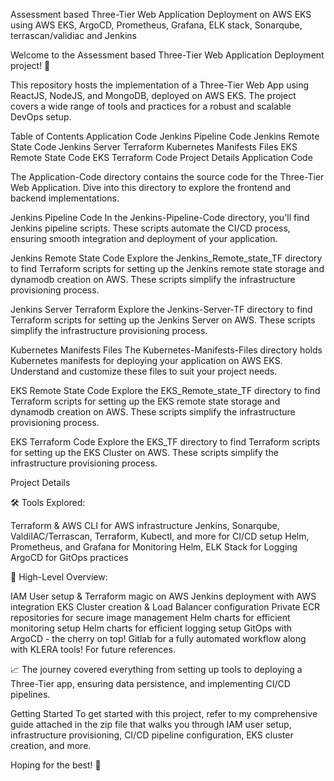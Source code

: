 Assessment based Three-Tier Web Application Deployment on AWS EKS using AWS EKS, ArgoCD, Prometheus, Grafana, ELK stack, Sonarqube, terrascan/validiac and Jenkins

Welcome to the Assessment based Three-Tier Web Application Deployment project! 🚀

This repository hosts the implementation of a Three-Tier Web App using ReactJS, NodeJS, and MongoDB, deployed on AWS EKS. The project covers a wide range of tools and practices for a robust and scalable DevOps setup.

Table of Contents
Application Code
Jenkins Pipeline Code
Jenkins Remote State Code
Jenkins Server Terraform
Kubernetes Manifests Files
EKS Remote State Code
EKS Terraform Code
Project Details
Application Code

The Application-Code directory contains the source code for the Three-Tier Web Application. Dive into this directory to explore the frontend and backend implementations.

Jenkins Pipeline Code
In the Jenkins-Pipeline-Code directory, you'll find Jenkins pipeline scripts. These scripts automate the CI/CD process, ensuring smooth integration and deployment of your application.

Jenkins Remote State Code
Explore the Jenkins_Remote_state_TF directory to find Terraform scripts for setting up the Jenkins remote state storage and dynamodb creation on AWS. These scripts simplify the infrastructure provisioning process.

Jenkins Server Terraform
Explore the Jenkins-Server-TF directory to find Terraform scripts for setting up the Jenkins Server on AWS. These scripts simplify the infrastructure provisioning process.

Kubernetes Manifests Files
The Kubernetes-Manifests-Files directory holds Kubernetes manifests for deploying your application on AWS EKS. Understand and customize these files to suit your project needs.

EKS Remote State Code
Explore the EKS_Remote_state_TF directory to find Terraform scripts for setting up the EKS remote state storage and dynamodb creation on AWS. These scripts simplify the infrastructure provisioning process.

EKS Terraform Code
Explore the EKS_TF directory to find Terraform scripts for setting up the EKS Cluster on AWS. These scripts simplify the infrastructure provisioning process.

Project Details

🛠️ Tools Explored:

Terraform & AWS CLI for AWS infrastructure
Jenkins, Sonarqube, ValdiIAC/Terrascan, Terraform, Kubectl, and more for CI/CD setup
Helm, Prometheus, and Grafana for Monitoring
Helm, ELK Stack for Logging
ArgoCD for GitOps practices

🚢 High-Level Overview:

IAM User setup & Terraform magic on AWS
Jenkins deployment with AWS integration
EKS Cluster creation & Load Balancer configuration
Private ECR repositories for secure image management
Helm charts for efficient monitoring setup
Helm charts for efficient logging setup
GitOps with ArgoCD - the cherry on top!
Gitlab for a fully automated workflow along with KLERA tools! For future references.

📈 The journey covered everything from setting up tools to deploying a Three-Tier app, ensuring data persistence, and implementing CI/CD pipelines.

Getting Started
To get started with this project, refer to my comprehensive guide attached in the zip file that walks you through IAM user setup, infrastructure provisioning, CI/CD pipeline configuration, EKS cluster creation, and more.

Hoping for the best! 🚀

